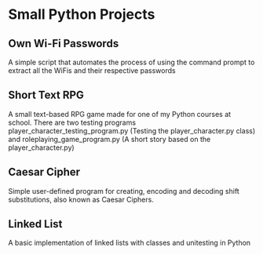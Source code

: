  # Small Python Projects 

## Own Wi-Fi Passwords
A simple script that automates the process of using the command prompt to extract all the WiFis and their respective passwords

## Short Text RPG
A small text-based RPG game made for one of my Python courses at school. There are two testing programs player_character_testing_program.py (Testing the player_character.py class) and roleplaying_game_program.py (A short story based on the player_character.py)

## Caesar Cipher
Simple user-defined program for creating, encoding and decoding shift substitutions, also known as Caesar Ciphers.

## Linked List
A basic implementation of linked lists with classes and unitesting in Python
